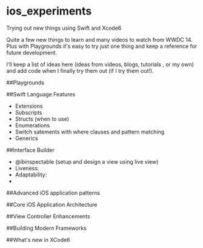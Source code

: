 ios_experiments
===============

Trying out new things using Swift and Xcode6

Quite a few new things to learn and many videos to watch from WWDC 14. Plus with Playgrounds it's easy to try just one thing and keep a reference for future development. 

I'll keep a list of ideas here (ideas from videos, blogs, tutorials , or my own) and add code when I finally try them out (if I try them out!). 

##Playgrounds

##Swift Language Features

- Extensions
- Subscripts
- Structs (when to use)
- Enumerations
- Switch satements with where clauses and pattern matching
- Generics

##Interface Builder

- @ibinspectable (setup and design a view using live view)
- Liveness:
- Adaptability:
- 

##Advanced iOS application patterns

##Core iOS Application Architecture

##View Controller Enhancements

##Building Modern Frameworks

##What's new in XCode6
